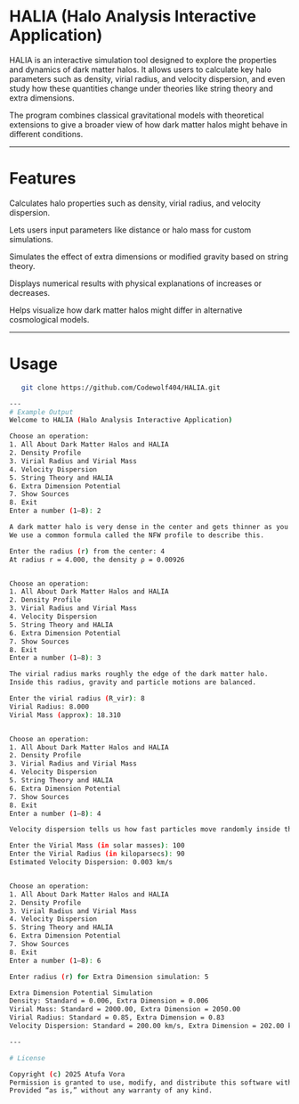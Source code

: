# HALIA (Halo Analysis Interactive Application)

HALIA is an interactive simulation tool designed to explore the properties and dynamics of dark matter halos.
It allows users to calculate key halo parameters such as density, virial radius, and velocity dispersion, and even study how these quantities change under theories like string theory and extra dimensions.

The program combines classical gravitational models with theoretical extensions to give a broader view of how dark matter halos might behave in different conditions.

---

# Features

Calculates halo properties such as density, virial radius, and velocity dispersion.

Lets users input parameters like distance or halo mass for custom simulations.

Simulates the effect of extra dimensions or modified gravity based on string theory.

Displays numerical results with physical explanations of increases or decreases.

Helps visualize how dark matter halos might differ in alternative cosmological models.

---
# Usage
```bash
   git clone https://github.com/Codewolf404/HALIA.git

---
# Example Output 
Welcome to HALIA (Halo Analysis Interactive Application)

Choose an operation:
1. All About Dark Matter Halos and HALIA
2. Density Profile
3. Virial Radius and Virial Mass
4. Velocity Dispersion
5. String Theory and HALIA
6. Extra Dimension Potential
7. Show Sources
8. Exit
Enter a number (1–8): 2

A dark matter halo is very dense in the center and gets thinner as you move outwards.
We use a common formula called the NFW profile to describe this.

Enter the radius (r) from the center: 4
At radius r = 4.000, the density ρ = 0.00926


Choose an operation:
1. All About Dark Matter Halos and HALIA
2. Density Profile
3. Virial Radius and Virial Mass
4. Velocity Dispersion
5. String Theory and HALIA
6. Extra Dimension Potential
7. Show Sources
8. Exit
Enter a number (1–8): 3

The virial radius marks roughly the edge of the dark matter halo.
Inside this radius, gravity and particle motions are balanced.

Enter the virial radius (R_vir): 8
Virial Radius: 8.000
Virial Mass (approx): 18.310


Choose an operation:
1. All About Dark Matter Halos and HALIA
2. Density Profile
3. Virial Radius and Virial Mass
4. Velocity Dispersion
5. String Theory and HALIA
6. Extra Dimension Potential
7. Show Sources
8. Exit
Enter a number (1–8): 4

Velocity dispersion tells us how fast particles move randomly inside the dark matter halo.

Enter the Virial Mass (in solar masses): 100
Enter the Virial Radius (in kiloparsecs): 90
Estimated Velocity Dispersion: 0.003 km/s


Choose an operation:
1. All About Dark Matter Halos and HALIA
2. Density Profile
3. Virial Radius and Virial Mass
4. Velocity Dispersion
5. String Theory and HALIA
6. Extra Dimension Potential
7. Show Sources
8. Exit
Enter a number (1–8): 6

Enter radius (r) for Extra Dimension simulation: 5

Extra Dimension Potential Simulation
Density: Standard = 0.006, Extra Dimension = 0.006
Virial Mass: Standard = 2000.00, Extra Dimension = 2050.00
Virial Radius: Standard = 0.85, Extra Dimension = 0.83
Velocity Dispersion: Standard = 200.00 km/s, Extra Dimension = 202.00 km/s

---

# License

Copyright (c) 2025 Atufa Vora
Permission is granted to use, modify, and distribute this software with prior permission from the author.
Provided “as is,” without any warranty of any kind.